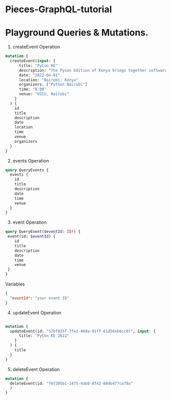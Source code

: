 # Pieces-GraphQL-tutorial

# Playground Queries & Mutations.

1. createEvent Operation

```GraphQL
mutation {
  createEvent(input: {
      title: "PyCon KE"
      description: "The Pycon Edition of Kenya brings together software devs, startups, students, learning instutions and people passionate about python and its ecosystem."
      date: "2022-04-01"
      location: "Nairobi, Kenya"
      organizers: ["Python Nairobi"]
      time: "8:00"
      venue: "USIU, Nairobi"
    }
  ) {
    id
    title
    description
    date
    location
    time
    venue
    organizers
  }
}
```

2. events Operation

```GraphQL
query QueryEvents {
  events {
    id
    title
    description
    date
    time
    venue
  }
}
```

3. event Operation

```GraphQL
query QueryEvent($eventId: ID!) {
 event(id: $eventId) {
    id
    title
    description
    date
    time
    venue
 }
}
```
Variables

```JSON
{
  "eventId": "your event ID"
}
```

4. updateEvent Operation

```GraphQL

mutation {
  updateEvent(id: "57bf825f-7fe2-469a-91ff-61d56eb0cc07", input: {
      title: "PyCon KE 2022"
    }
  ) {
    title
  }
}
```

5. deleteEvent Operation
```GraphQL
mutation {
  deleteEvent(id: "f6f205b1-1475-4ab8-8f42-804b477ca78a"
  ) 
}
```
